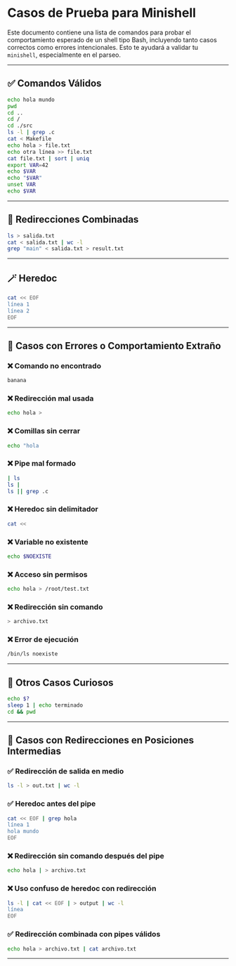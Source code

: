 # Casos de Prueba para Minishell

Este documento contiene una lista de comandos para probar el comportamiento esperado de un shell tipo Bash, incluyendo tanto casos correctos como errores intencionales. Esto te ayudará a validar tu `minishell`, especialmente en el parseo.

---

## ✅ Comandos Válidos

```bash
echo hola mundo
pwd
cd ..
cd /
cd ./src
ls -l | grep .c
cat < Makefile
echo hola > file.txt
echo otra línea >> file.txt
cat file.txt | sort | uniq
export VAR=42
echo $VAR
echo "$VAR"
unset VAR
echo $VAR
```

---

## 🧪 Redirecciones Combinadas

```bash
ls > salida.txt
cat < salida.txt | wc -l
grep "main" < salida.txt > result.txt
```

---

## 🪄 Heredoc

```bash
cat << EOF
línea 1
línea 2
EOF
```

---

## 🚨 Casos con Errores o Comportamiento Extraño

### ❌ Comando no encontrado
```bash
banana
```

### ❌ Redirección mal usada
```bash
echo hola >
```

### ❌ Comillas sin cerrar
```bash
echo "hola
```

### ❌ Pipe mal formado
```bash
| ls
ls |
ls || grep .c
```

### ❌ Heredoc sin delimitador
```bash
cat <<
```

### ❌ Variable no existente
```bash
echo $NOEXISTE
```

### ❌ Acceso sin permisos
```bash
echo hola > /root/test.txt
```

### ❌ Redirección sin comando
```bash
> archivo.txt
```

### ❌ Error de ejecución
```bash
/bin/ls noexiste
```

---

## 🧪 Otros Casos Curiosos

```bash
echo $?
sleep 1 | echo terminado
cd && pwd
```

---

## 🔁 Casos con Redirecciones en Posiciones Intermedias

### ✅ Redirección de salida en medio
```bash
ls -l > out.txt | wc -l
```

### ✅ Heredoc antes del pipe
```bash
cat << EOF | grep hola
línea 1
hola mundo
EOF
```

### ❌ Redirección sin comando después del pipe
```bash
echo hola | > archivo.txt
```

### ❌ Uso confuso de heredoc con redirección
```bash
ls -l | cat << EOF | > output | wc -l
línea
EOF
```

### ✅ Redirección combinada con pipes válidos
```bash
echo hola > archivo.txt | cat archivo.txt
```

---
